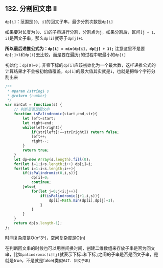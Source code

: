 ## 132. 分割回文串 II

`dp[i]`：范围是`[0, i]`的回文子串，最少分割次数是`dp[i]`

如果要对长度为`[0, i]`的子串进行分割，分割点为`j`，如果分割后，区间`[j + 1, i]`是回文子串，那么`dp[i]`就等于`dp[j]+1`

**所以最后递推公式为：`dp[i] = min(dp[i], dp[j] + 1);`**
注意这里不是要`dp[j]+1`和`dp[i]`去比较，而是要在遍历`j`的过程中取最小的`dp[i]`

初始化：`dp[0]=0`；非零下标的`dp[i]`应该初始化为一个最大数，这样递推公式的计算结果才不会被初始值覆盖，`dp[i]`的最大值其实就是`i`，也就是把每个字符分割出来

```javascript
/**
 * @param {string} s
 * @return {number}
 */
var minCut = function(s) {
    // 判断是否是回文串
    function isPalindromic(start,end,str){
        let left=start;
        let right=end;
        while(left<right){
            if(str[left]!==str[right]) return false;
            left++;
            right--;
        }
        return true;
    }
    let dp=new Array(s.length).fill(0);
    for(let i=1;i<s.length;i++) dp[i]=i;
    for(let i=1;i<s.length;i++){
        if(isPalindromic(0,i,s)){
            dp[i]=0;
            continue;
        }else{
            for(let j=0;j<i;j++){
                if(isPalindromic(j+1,i,s)){
                    dp[i]=Math.min(dp[i],dp[j]+1);
                }
            }
        }
    }
    return dp[s.length-1];
};
```

时间复杂度是O(n^3^)，空间复杂度是O(n)

在判断回文串的时候也可以用空间换时间，创建二维数组来存放子串是否为回文串，比如`palindromic[i][j]`就表示下标`i`和下标`j`之间的子串是否是回文子串，是就是true，不是就是false(类似`647. 回文子串`)